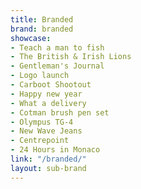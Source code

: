 ```yaml
---
title: Branded
brand: branded
showcase:
- Teach a man to fish
- The British & Irish Lions
- Gentleman's Journal
- Logo launch
- Carboot Shootout
- Happy new year
- What a delivery
- Cotman brush pen set
- Olympus TG-4
- New Wave Jeans
- Centrepoint
- 24 Hours in Monaco
link: "/branded/"
layout: sub-brand
---
```


